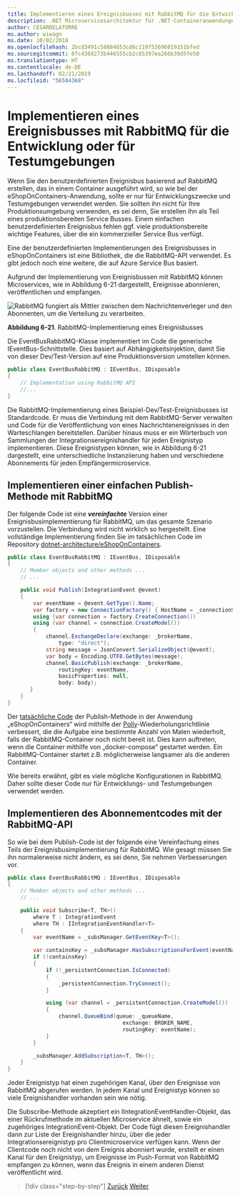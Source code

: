 ```yaml
---
title: Implementieren eines Ereignisbusses mit RabbitMQ für die Entwicklung oder für Testumgebungen
description: .NET Microservicesarchitektur für .NET-Containeranwendungen | Verwenden von RabbitMQ zum Implementieren eines Ereignisbusmessagings für Integrationsereignisse für die Entwicklung oder für Testumgebungen
author: CESARDELATORRE
ms.author: wiwagn
ms.date: 10/02/2018
ms.openlocfilehash: 2bcd3491c58884653cd6c119753696019151bfed
ms.sourcegitcommit: 07c4368273b446555cb2c85397ea266b39d5fe50
ms.translationtype: HT
ms.contentlocale: de-DE
ms.lasthandoff: 02/21/2019
ms.locfileid: "56584368"
---
```

# <a name="implementing-an-event-bus-with-rabbitmq-for-the-development-or-test-environment"></a>Implementieren eines Ereignisbusses mit RabbitMQ für die Entwicklung oder für Testumgebungen

Wenn Sie den benutzerdefinierten Ereignisbus basierend auf RabbitMQ erstellen, das in einem Container ausgeführt wird, so wie bei der eShopOnContainers-Anwendung, sollte er nur für Entwicklungszwecke und Testumgebungen verwendet werden. Sie sollten ihn nicht für Ihre Produktionsumgebung verwenden, es sei denn, Sie erstellen ihn als Teil eines produktionsbereiten Service Busses. Einem einfachen benutzerdefinierten Ereignisbus fehlen ggf. viele produktionsbereite wichtige Features, über die ein kommerzieller Service Bus verfügt.

Eine der benutzerdefinierten Implementierungen des Ereignisbusses in eShopOnContainers ist eine Bibliothek, die die RabbitMQ-API verwendet. Es gibt jedoch noch eine weitere, die auf Azure Service Bus basiert.

Aufgrund der Implementierung von Ereignisbussen mit RabbitMQ können Microservices, wie in Abbildung 6-21 dargestellt, Ereignisse abonnieren, veröffentlichen und empfangen.

![RabbitMQ fungiert als Mittler zwischen dem Nachrichtenverleger und den Abonnenten, um die Verteilung zu verarbeiten.](./media/image22.png)

**Abbildung 6-21**. RabbitMQ-Implementierung eines Ereignisbusses

Die EventBusRabbitMQ-Klasse implementiert im Code die generische IEventBus-Schnittstelle. Dies basiert auf Abhängigkeitsinjektion, damit Sie von dieser Dev/Test-Version auf eine Produktionsversion umstellen können.

```csharp
public class EventBusRabbitMQ : IEventBus, IDisposable
{
    // Implementation using RabbitMQ API
    //...
}
```

Die RabbitMQ-Implementierung eines Beispiel-Dev/Test-Ereignisbusses ist Standardcode. Er muss die Verbindung mit dem RabbitMQ-Server verwalten und Code für die Veröffentlichung von eines Nachrichtenereignisses in den Warteschlangen bereitstellen. Darüber hinaus muss er ein Wörterbuch von Sammlungen der Integrationsereignishandler für jeden Ereignistyp implementieren. Diese Ereignistypen können, wie in Abbildung 6-21 dargestellt, eine unterschiedliche Instanziierung haben und verschiedene Abonnements für jeden Empfängermicroservice.

## <a name="implementing-a-simple-publish-method-with-rabbitmq"></a>Implementieren einer einfachen Publish-Methode mit RabbitMQ

Der folgende Code ist eine ***vereinfachte*** Version einer Ereignisbusimplementierung für RabbitMQ, um das gesamte Szenario vorzustellen. Die Verbindung wird nicht wirklich so hergestellt. Eine vollständige Implementierung finden Sie im tatsächlichen Code im Repository [dotnet-architecture/eShopOnContainers](https://github.com/dotnet-architecture/eShopOnContainers/blob/master/src/BuildingBlocks/EventBus/EventBusRabbitMQ/EventBusRabbitMQ.cs). 

```csharp
public class EventBusRabbitMQ : IEventBus, IDisposable
{
    // Member objects and other methods ...
    // ...

    public void Publish(IntegrationEvent @event)
    {
        var eventName = @event.GetType().Name;
        var factory = new ConnectionFactory() { HostName = _connectionString };
        using (var connection = factory.CreateConnection())
        using (var channel = connection.CreateModel())
        {
            channel.ExchangeDeclare(exchange: _brokerName,
                type: "direct");
            string message = JsonConvert.SerializeObject(@event);
            var body = Encoding.UTF8.GetBytes(message);
            channel.BasicPublish(exchange: _brokerName,
                routingKey: eventName,
                basicProperties: null,
                body: body);
       }
    }
}
```

Der [tatsächliche Code](https://github.com/dotnet-architecture/eShopOnContainers/blob/master/src/BuildingBlocks/EventBus/EventBusRabbitMQ/EventBusRabbitMQ.cs) der Publish-Methode in der Anwendung „eShopOnContainers“ wird mithilfe der [Polly](https://github.com/App-vNext/Polly)-Wiederholungsrichtlinie verbessert, die die Aufgabe eine bestimmte Anzahl von Malen wiederholt, falls der RabbitMQ-Container noch nicht bereit ist. Dies kann auftreten, wenn die Container mithilfe von „docker-compose“ gestartet werden. Ein RabbitMQ-Container startet z.B. möglicherweise langsamer als die anderen Container.

Wie bereits erwähnt, gibt es viele mögliche Konfigurationen in RabbitMQ. Daher sollte dieser Code nur für Entwicklungs- und Testumgebungen verwendet werden.

## <a name="implementing-the-subscription-code-with-the-rabbitmq-api"></a>Implementieren des Abonnementcodes mit der RabbitMQ-API

So wie bei dem Publish-Code ist der folgende eine Vereinfachung eines Teils der Ereignisbusimplementierung für RabbitMQ. Wie gesagt müssen Sie ihn normalerweise nicht ändern, es sei denn, Sie nehmen Verbesserungen vor.

```csharp
public class EventBusRabbitMQ : IEventBus, IDisposable
{
    // Member objects and other methods ...
    // ...

    public void Subscribe<T, TH>()
        where T : IntegrationEvent
        where TH : IIntegrationEventHandler<T>
    {
        var eventName = _subsManager.GetEventKey<T>();
        
        var containsKey = _subsManager.HasSubscriptionsForEvent(eventName);
        if (!containsKey)
        {
            if (!_persistentConnection.IsConnected)
            {
                _persistentConnection.TryConnect();
            }

            using (var channel = _persistentConnection.CreateModel())
            {
                channel.QueueBind(queue: _queueName,
                                    exchange: BROKER_NAME,
                                    routingKey: eventName);
            }
        }

        _subsManager.AddSubscription<T, TH>();
    }
}
```

Jeder Ereignistyp hat einen zugehörigen Kanal, über den Ereignisse von RabbitMQ abgerufen werden. In jedem Kanal und Ereignistyp können so viele Ereignishandler vorhanden sein wie nötig.

Die Subscribe-Methode akzeptiert ein IIntegrationEventHandler-Objekt, das einer Rückrufmethode im aktuellen Microservice ähnelt, sowie ein zugehöriges IntegrationEvent-Objekt. Der Code fügt diesen Ereignishandler dann zur Liste der Ereignishandler hinzu, über die jeder Integrationsereignistyp pro Clientmicroservice verfügen kann. Wenn der Clientcode noch nicht von dem Ereignis abonniert wurde, erstellt er einen Kanal für den Ereignistyp, um Ereignisse im Push-Format von RabbitMQ empfangen zu können, wenn das Ereignis in einem anderen Dienst veröffentlicht wird.

>[!div class="step-by-step"]
>[Zurück](integration-event-based-microservice-communications.md)
>[Weiter](subscribe-events.md)
